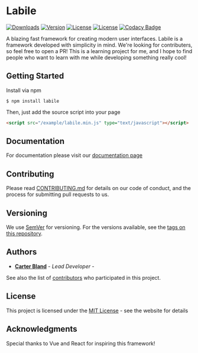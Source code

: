 # Labile

<a href="https://npmcharts.com/compare/labile?minimal=true"><img src="https://img.shields.io/npm/dw/labile.svg" alt="Downloads"></a>
<a href="https://www.npmjs.com/package/labile"><img src="https://img.shields.io/npm/v/labile.svg" alt="Version"></a>
<a href="https://www.npmjs.com/package/labile"><img src="https://img.shields.io/npm/l/labile.svg" alt="License"></a>
<a href="https://standardjs.com"><img src="https://img.shields.io/badge/code_style-standard-brightgreen.svg" alt="License"></a>
[![Codacy Badge](https://api.codacy.com/project/badge/Grade/ee5fd04baefb4c64b712c97f4ea82f50)](https://app.codacy.com/app/CarterBland/labile?utm_source=github.com&utm_medium=referral&utm_content=CarterBland/labile&utm_campaign=Badge_Grade_Dashboard)

A blazing fast framework for creating modern user interfaces. Labile is a framework developed with simplicity in mind. We're looking for contributers, so feel free to open a PR! This is a learning project for me, and I hope to find people who want to learn with me while developing something really cool!

## Getting Started

Install via npm
```
$ npm install labile
```

Then, just add the source script into your page
```html
<script src="/example/labile.min.js" type="text/javascript"></script>
```

## Documentation

For documentation please visit our [documentation page](https://labile.io/documentation)

## Contributing

Please read [CONTRIBUTING.md](https://github.com/CarterBland/labile/blob/master/CONTRIBUTING.md) for details on our code of conduct, and the process for submitting pull requests to us.

## Versioning

We use [SemVer](http://semver.org/) for versioning. For the versions available, see the [tags on this repository](https://github.com/CarterBland/labile/tags). 

## Authors

* **[Carter Bland](https://carterbland.com)** - *Lead Developer* -

See also the list of [contributors](https://github.com/CarterBland/labile/graphs/contributors) who participated in this project.

## License

This project is licensed under the [MIT License](https://opensource.org/licenses/MIT) - see the website for details

## Acknowledgments

Special thanks to Vue and React for inspiring this framework!
